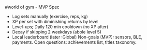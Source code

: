 ﻿#world of gym - MVP Spec
- Log sets manually (exercise, reps, kg)
- XP per set with diminishing returns by level
- Level-ups; Daily 120 min cooldown (no XP after)
- Decay if skipping 2 weekdays (abole level 5)
- Local leaderboard (later :Global)
Non-goals (MVP): sensors, BLE, payments.
Open questions: achievements list, titles taxonomy.
